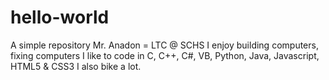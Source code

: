 # hello-world
A simple repository
Mr. Anadon = LTC @ SCHS
I enjoy building computers, fixing computers
I like to code in C, C++, C#, VB, Python, Java, Javascript, HTML5 & CSS3
I also bike a lot.
